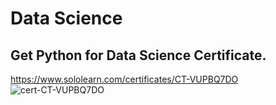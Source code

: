 # Data Science

## Get Python for Data Science Certificate.

https://www.sololearn.com/certificates/CT-VUPBQ7DO
![cert-CT-VUPBQ7DO](https://github.com/MSaberian/PyLearnMachineLearning/assets/43343453/8578a533-d8ce-4b70-8dd6-cb22c7548ef5)
